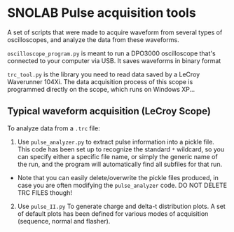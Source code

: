 # SNOLAB Pulse acquisition tools

A set of scripts that were made to acquire waveform from several types of oscilloscopes, and analyze the data from these waveforms.


`oscilloscope_program.py` is meant to run a DPO3000 oscilloscope that's connected to your computer via USB. It saves waveforms in binary format

`trc_tool.py` is the library you need to read data saved by a LeCroy Waverunner 104Xi. The data acquisition process of this scope is programmed directly on the scope, which runs on Windows XP...

## Typical waveform acquisition (LeCroy Scope)

To analyze data from a `.trc` file:

1. Use `pulse_analyzer.py` to extract pulse information into a pickle file. This code has been set up to recognize the standard `*` wildcard, so you can specify either a specific file name, or simply the generic name of the run, and the program will automatically find all subfiles for that run.

* Note that you can easily delete/overwrite the pickle files produced, in case you are often modifying the `pulse_analyzer` code. DO NOT DELETE TRC FILES though!

2. Use `pulse_II.py` To generate charge and delta-t distribution plots. A set of default plots has been defined for various modes of acquisition (sequence, normal and flasher).